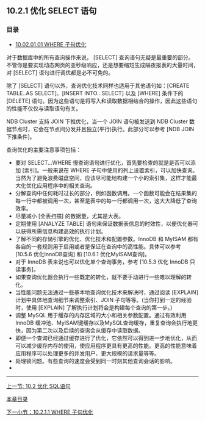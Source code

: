 ## 10.2.1 优化 SELECT 语句

### 目录

- [10.02.01.01 WHERE 子句优化](10.02.01.01_WHERE子句优化.md)


对于数据库中的所有查询操作来说， [SELECT] 查询语句无疑是最重要的部分。不管你是要实现动态网页的亚秒级响应，还是想要缩短生成隔夜报表的大量时间，对 [SELECT] 语句进行调优都是必不可免的。

除了 [SELECT] 语句以外，查询优化技术同样也适用于其他语句如：[CREATE TABLE..AS SELECT]、[INSERT INTO...SELECT] 以及 [WHERE] 条件下的 [DELETE] 语句。因为这些语句是将写入和读取数据相结合的操作，因此这些语句的性能不仅仅与读取语句有关。

NDB Cluster 支持 JOIN 下推优化，当一个 JOIN 语句被发送到 NDB Cluster 数据节点时，它会在节点间分发并且独立(平行)执行。此部分可以参考 [NDB JOIN 下推条件]。

查询优化的主要注意事项包括：
+ 要对 SELECT...WHERE 慢查询语句进行优化，首先要检查的就是是否可以添加 [索引]。一般来说在 WHERE 子句中使用的列上设置索引，可以加快查询。当然为了避免浪费磁盘空间，应该尽可能地构建一个小的索引集，这样才能最大化优化应用程序中的相关查询。
+ 分解查询中任何耗时过长的部分，例如函数调用。一个函数可能会在结果集的每一行中都被调用一次，甚至是表中的每一行都调用一次，这大大降低了查询效率。
+ 尽量减小 [全表扫描] 的数据量，尤其是大表。
+ 定期使用 [ANALYZE TABLE] 语句来保证数据表信息的时效性，以便优化器可以获得所需信息构建高效的执行计划。
+ 了解不同的存储引擎的优化、优化技术和配置参数。InnoDB 和 MyISAM 都有各自的一套规则用于启用或者是保证在查询中的高性能。具体可以参考 [10.5.6 优化InnoDB查询] 和 [10.6.1 优化MyISAM查询]。
+ 对于 InnoDB 表来说也可以优化单个查询事务，参考 [10.5.3 优化 InnoDB 只读事务]。
+ 如果查询优化器会执行一些既定的转化，就不要手动进行一些难以理解的转化。
+ 当性能问题无法通过一些基本地查询优化技术来解决时，通过阅读 [EXPLAIN] 计划中具体地查询细节来调整索引、JOIN 子句等等。(当你打到一定的经验时，使用 [EXPLAIN] 了解执行计划将会是构建每个查询的第一步。)
+ 调整 MySQL 用于缓存的内存区域的大小和相关参数配置。通过有效利用 InnoDB 缓冲池、MyISAM键缓存以及MySQL查询缓存，重复查询会执行地更快，因为第二次以及后续的查询会从缓存中读取数据。
+ 即便一个查询已经通过缓存进行了优化，它依然可以得到进一步地优化，从而可以减少缓存内存的使用，使应用程序更具有更高的性能。更高的性能意味着应用程序可以处理更多的并发用户、更大规模的请求量等等。
+ 处理锁问题。有些查询的速度会受到同一时刻其他查询会话的影响。
+ 
***

[上一节: 10.2 优化 SQL语句](10.02.00_优化SQL语句.md)

[本章目录](10.00_优化.md)

[下一小节：10.2.1.1 WHERE 子句优化](10.02.01.01_WHERE子句优化.md)

